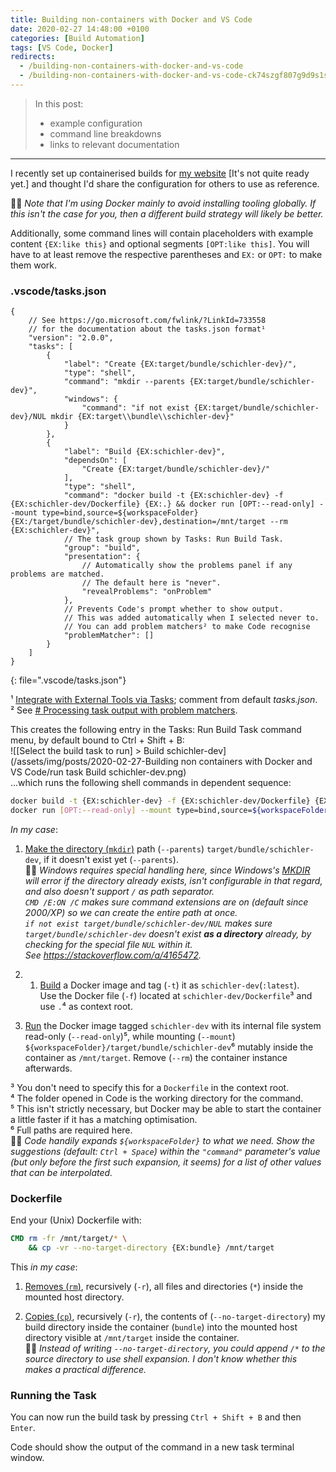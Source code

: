 ```yaml
---
title: Building non-containers with Docker and VS Code
date: 2020-02-27 14:48:00 +0100
categories: [Build Automation]
tags: [VS Code, Docker]
redirects:
  - /building-non-containers-with-docker-and-vs-code
  - /building-non-containers-with-docker-and-vs-code-ck74szgf807g9d9s1s6o88c8f
---
```


> In this post:
>
> - example configuration
> - command line breakdowns
> - links to relevant documentation

- - -

I recently set up containerised builds for [my website](https://schichler.dev/) [It's not quite ready yet.] and thought I'd share the configuration for others to use as reference.

💁‍♂️ *Note that I'm using Docker mainly to avoid installing tooling globally. If this isn't the case for you, then a different build strategy will likely be better.*

Additionally, some command lines will contain placeholders with example content `{EX:like this}` and optional segments `[OPT:like this]`. You will have to at least remove the respective parentheses and `EX:` or `OPT:` to make them work.

### .vscode/tasks.json

```jsonc
{
    // See https://go.microsoft.com/fwlink/?LinkId=733558
    // for the documentation about the tasks.json format¹
    "version": "2.0.0",
    "tasks": [
        {
            "label": "Create {EX:target/bundle/schichler-dev}/",
            "type": "shell",
            "command": "mkdir --parents {EX:target/bundle/schichler-dev}",
            "windows": {
                "command": "if not exist {EX:target/bundle/schichler-dev}/NUL mkdir {EX:target\\bundle\\schichler-dev}"
            }
        },
        {
            "label": "Build {EX:schichler-dev}",
            "dependsOn": [
                "Create {EX:target/bundle/schichler-dev}/"
            ],
            "type": "shell",
            "command": "docker build -t {EX:schichler-dev} -f {EX:schichler-dev/Dockerfile} {EX:.} && docker run [OPT:--read-only] --mount type=bind,source=${workspaceFolder}{EX:/target/bundle/schichler-dev},destination=/mnt/target --rm {EX:schichler-dev}",
            // The task group shown by Tasks: Run Build Task.
            "group": "build",
            "presentation": {
                // Automatically show the problems panel if any problems are matched.
                // The default here is "never".
                "revealProblems": "onProblem"
            },
            // Prevents Code's prompt whether to show output.
            // This was added automatically when I selected never to.
            // You can add problem matchers² to make Code recognise
            "problemMatcher": []
        }
    ]
}
```
{: file=".vscode/tasks.json"}

¹ [Integrate with External Tools via Tasks](https://go.microsoft.com/fwlink/?LinkId=733558); comment from default *tasks.json*.  
² See [# Processing task output with problem matchers](https://code.visualstudio.com/docs/editor/tasks#_processing-task-output-with-problem-matchers).

This creates the following entry in the Tasks: Run Build Task command menu, by default bound to Ctrl + Shift + B:  
![[Select the build task to run] > Build schichler-dev](/assets/img/posts/2020-02-27-Building non containers with Docker and VS Code/run task Build schichler-dev.png)  
...which runs the following shell commands in dependent sequence:
```sh
docker build -t {EX:schichler-dev} -f {EX:schichler-dev/Dockerfile} {EX:.}
docker run [OPT:--read-only] --mount type=bind,source=${workspaceFolder}{EX:/target},destination=/mnt/target --rm {EX:schichler-dev}
```

*In my case*:

1. [Make the directory (`mkdir`)](http://www.man7.org/linux/man-pages/man1/mkdir.1.html) path (`--parents`) `target/bundle/schichler-dev`, if it doesn't exist yet (`--parents`).  
💁‍♂️ *Windows requires special handling here, since Windows's [MKDIR](https://docs.microsoft.com/en-us/windows-server/administration/windows-commands/md) will error if the directory already exists, isn't configurable in that regard, and also doesn't support `/` as path separator.  
`CMD /E:ON /C` makes sure command extensions are on (default since 2000/XP) so we can create the entire path at once.  
`if not exist target/bundle/schichler-dev/NUL` makes sure `target/bundle/schichler-dev` doesn't exist **as a directory** already, by checking for the special file `NUL` within it.  
See <https://stackoverflow.com/a/4165472>.*

2.  1. [Build](http://manpages.org/docker-build) a Docker image and tag (`-t`) it as `schichler-dev`(`:latest`).  
Use the Docker file (`-f`) located at `schichler-dev/Dockerfile`³ and use `.`⁴ as context root.
  2. [Run](http://manpages.org/docker-run) the Docker image tagged `schichler-dev` with its internal file system read-only (`--read-only`)⁵, while mounting (`--mount`) `${workspaceFolder}/target/bundle/schichler-dev`⁶ mutably inside the container as `/mnt/target`. Remove (`--rm`) the container instance afterwards.

³ You don't need to specify this for a `Dockerfile` in the context root.  
⁴ The folder opened in Code is the working directory for the command.  
⁵ This isn't strictly necessary, but Docker may be able to start the container a little faster if it has a matching optimisation.  
⁶ Full paths are required here.  
💁‍♂️ *Code handily expands `${workspaceFolder}` to what we need. Show the suggestions (default: `Ctrl + Space`) within the `"command"` parameter's value (but only before the first such expansion, it seems) for a list of other values that can be interpolated.*

### Dockerfile

End your (Unix) Dockerfile with:
```Dockerfile
CMD rm -fr /mnt/target/* \
    && cp -vr --no-target-directory {EX:bundle} /mnt/target
```

This *in my case*:

1. [Removes (`rm`)](http://www.man7.org/linux/man-pages/man1/rm.1.html), recursively (`-r`), all files and directories (`*`) inside the mounted host directory.

2. [Copies (`cp`)](http://www.man7.org/linux/man-pages/man1/cp.1.html), recursively (`-r`), the contents of (`--no-target-directory`) my build directory inside the container (`bundle`) into the mounted host directory visible at `/mnt/target` inside the container.  
💁‍♂️ *Instead of writing `--no-target-directory`, you could append* `/*` *to the source directory to use shell expansion. I don't know whether this makes a practical difference.*

### Running the Task

You can now run the build task by pressing `Ctrl + Shift + B` and then `Enter`.

Code should show the output of the command in a new task terminal window.
